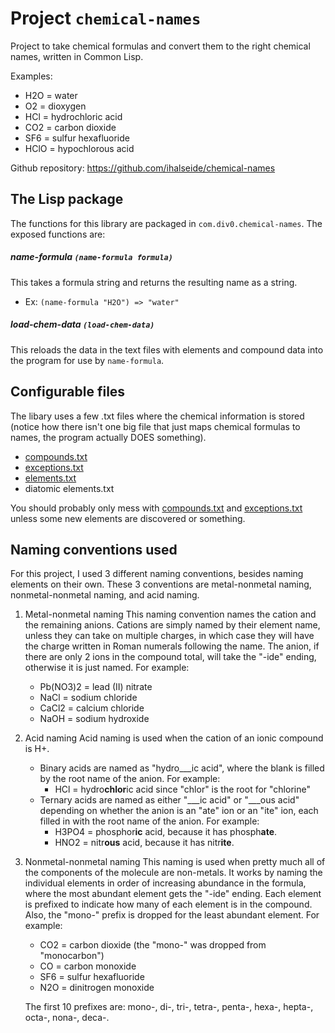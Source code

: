 # Project `chemical-names`

Project to take chemical formulas and convert them to the right chemical names, written in Common Lisp.

Examples:
- H2O = water
- O2 = dioxygen
- HCl = hydrochloric acid
- CO2 = carbon dioxide
- SF6 = sulfur hexafluoride
- HClO = hypochlorous acid

Github repository: https://github.com/ihalseide/chemical-names

## The Lisp package
The functions for this library are packaged in `com.div0.chemical-names`.
The exposed functions are:

##### name-formula `(name-formula formula)`
This takes a formula string and returns the resulting name as a string.
- Ex: `(name-formula "H2O") => "water"`

##### load-chem-data `(load-chem-data)`
This reloads the data in the text files with elements and compound data into the program for use by `name-formula`.

## Configurable files

The libary uses a few .txt files where the chemical information is stored (notice how there isn't one big file that just maps chemical formulas to names, the program actually DOES something).

- [compounds.txt](https://github.com/ihalseide/chemical-names/blob/master/compounds.txt)
- [exceptions.txt](https://github.com/ihalseide/chemical-names/blob/master/exceptions.txt)
- [elements.txt](https://github.com/ihalseide/chemical-names/blob/master/elements.txt)
- diatomic elements.txt

You should probably only mess with [compounds.txt]() and [exceptions.txt]() unless some new elements are discovered or something.
## Naming conventions used

For this project, I used 3 different naming conventions, besides naming elements on their own. These 3 conventions are metal-nonmetal naming, nonmetal-nonmetal naming, and acid naming.

1. Metal-nonmetal naming
    This naming convention names the cation and the remaining anions. Cations are simply named by their element name, unless they can take on multiple charges, in which case they will have the charge written in Roman numerals following the name. The anion, if there are only 2 ions in the compound total, will take the "-ide" ending, otherwise it is just named.
    For example:
    - Pb(NO3)2 = lead (II) nitrate
    - NaCl = sodium chloride
    - CaCl2 = calcium chloride
    - NaOH = sodium hydroxide

2. Acid naming
	Acid naming is used when the cation of an ionic compound is H+. 
	- Binary acids are named as "hydro___ic acid", where the blank is filled by the root name of the anion. 
	    For example: 
        - HCl = hydro**chlor**ic acid since "chlor" is the root for "chlorine"
    - Ternary acids are named as either "\_\_\_ic acid" or "\_\_\_ous acid" depending on whether the anion is an "ate" ion or an "ite" ion, each filled in with the root name of the anion.
        For example: 
        - H3PO4 = phosphor**ic** acid, because it has phosph**ate**.
        - HNO2 = nitr**ous** acid, because it has nitr**ite**.

3. Nonmetal-nonmetal naming
    This naming is used when pretty much all of the components of the molecule are non-metals. It works by naming the individual elements in order of increasing abundance in the formula, where the most abundant element gets the "-ide" ending. Each element is prefixed to indicate how many of each element is in the compound. Also, the "mono-" prefix is dropped for the least abundant element.
    For example:
    - CO2 = carbon dioxide (the "mono-" was dropped from "monocarbon")
    - CO = carbon monoxide
    - SF6 = sulfur hexafluoride
    - N2O = dinitrogen monoxide
    
    The first 10 prefixes are: mono-, di-, tri-, tetra-, penta-, hexa-, hepta-, octa-, nona-, deca-.